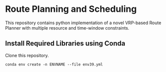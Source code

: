 
# Route Planning and Scheduling

This repository contains python implementation of a novel VRP-based Route Planner with multiple resource and time-window constraints.

## Install Required Libraries using Conda

Clone this repository.
```
conda env create -n ENVNAME --file env39.yml
```
